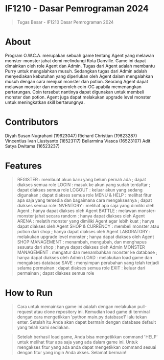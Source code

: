 # IF1210 - Dasar Pemrograman 2024
> Tugas Besar - IF1210 Dasar Pemrograman 2024

# About
Program O.W.C.A. merupakan sebuah game tentang Agent yang melawan monster-monster jahat demi melindungi Kota Danville. Game ini dapat dimainkan oleh role Agent dan Admin. Tugas dari Agent adalah membantu Purry untuk mengalahkan musuh. Sedangkan tugas dari Admin adalah menyediakan kebutuhan yang diperlukan oleh Agent dalam mengalahkan musuh dengan cara menjual monster dan potion. Seorang Agent dapat melawan monster dan memperoleh coin-OC apabila memenangkan pertarungan. Coin tersebut nantinya dapat digunakan untuk membeli monster dan potion. Agent juga dapat melakukan upgrade level monster untuk meningkatkan skill bertarungnya.

# Contributors
Diyah Susan Nugrahani (19623047)
Richard Christian (19623287)
Vincentius Ivan Liustyanto (16523117)
Bellarmina Viasca (16523107)
Adit Satya Dwitama (16523237)

# Features
> REGISTER            : membuat akun baru yang belum pernah ada ; dapat diakses semua role
> LOGIN               : masuk ke akun yang sudah terdaftar ; dapat diakses semua role
> LOGOUT              : keluar akun yang sedang digunakan ; dapat diakses semua role
> MENU & HELP         : melihat fitur apa saja yang tersedia dan bagaimana cara mengaksesnya ; dapat diakses semua role
> INVENTORY           : melihat apa saja yang dimiliki oleh Agent ; hanya dapat diakses oleh Agent
> BATTLE              : melawan monster-monster jahat secara random ; hanya dapat diakses oleh Agent
> ARENA               : melatih monster yang dimiliki Agent agar lebih kuat ; hanya dapat diakses oleh Agent
> SHOP & CURRENCY     : membeli monster atau potion dari shop ; hanya dapat diakses oleh Agent
> LABORATORY          : melakukan upgrade level monster ; hanya dapat diakses oleh Agent
> SHOP MANAGEMENT     : menambah, mengubah, dan menghapus sesuatu dari shop ; hanya dapat diakses oleh Admin
> MONSTER MANAGEMENT  : mengatur dan menambahkan monster ke database ; hanya dapat diakses oleh Admin
> LOAD                : melakukan load game dan mengakses database
> SAVE                : menyimpan perubahan yang telah terjadi selama permainan ; dapat diakses semua role
> EXIT                : keluar dari permainan ; dapat diakses semua role

# How to Run
> Cara untuk memainkan game ini adalah dengan melakukan pull-request atau clone repository ini. Kemudian load game di terminal dengan cara mengetikkan 'python main.py database1' lalu tekan enter. Setelah itu Anda akan dapat bermain dengan database default yang telah kami sediakan.

> Setelah berhasil load game, Anda bisa mengetikkan command 'HELP' untuk melihat fitur apa saja yang ada dalam game ini. Untuk mengakses fitur yang ada anda dapat mengetikkan command sesuai dengan fitur yang ingin Anda akses. Selamat bermain!
